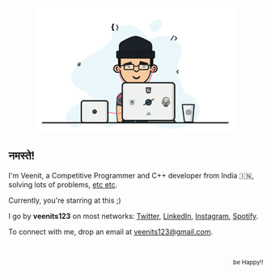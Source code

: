 <p align="center">
  <a href="https://veenits123.github.io/">
    <img src="programmer.gif" alt="Veenit" height="250"/>
  </a>
</p>

## नमस्ते!

I'm Veenit, a Competitive Programmer and C++ developer from India :india:, solving lots of problems, [etc etc](https://github.com/Veenits123).

Currently, you're starring at this ;)

I go by **veenits123** on most networks: [Twitter](https://twitter.com/vee_nits123), [LinkedIn](https://linkedin.com/in/veenits123), [Instagram](https://www.instagram.com/vee_nits123), [Spotify](https://open.spotify.com/user/ovs6jeqqwthcd1wjcmvmv0cnl).

To connect with me, drop an email at veenits123@gmail.com.


<br>

<p align="right">
  <sup>be Happy!!</sup>
</p>
